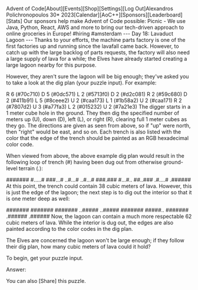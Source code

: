 Advent of Code[About][Events][Shop][Settings][Log Out]Alexandros Polichronopoulos 30*
<y>2023</y>[Calendar][AoC++][Sponsors][Leaderboard][Stats]
Our sponsors help make Advent of Code possible:
Picnic - We use Java, Python, React, AWS and more to bring our tech-driven approach to online groceries in Europe!
#hiring #amsterdam
--- Day 18: Lavaduct Lagoon ---
Thanks to your efforts, the machine parts factory is one of the first factories up and running since the lavafall came
back. However, to catch up with the large backlog of parts requests, the factory will also need a large supply of lava
for a while; the Elves have already started creating a large lagoon nearby for this purpose.

However, they aren't sure the lagoon will be big enough; they've asked you to take a look at the dig plan (your puzzle
input). For example:

R 6 (#70c710)
D 5 (#0dc571)
L 2 (#5713f0)
D 2 (#d2c081)
R 2 (#59c680)
D 2 (#411b91)
L 5 (#8ceee2)
U 2 (#caa173)
L 1 (#1b58a2)
U 2 (#caa171)
R 2 (#7807d2)
U 3 (#a77fa3)
L 2 (#015232)
U 2 (#7a21e3)
The digger starts in a 1 meter cube hole in the ground. They then dig the specified number of meters up (U), down (D),
left (L), or right (R), clearing full 1 meter cubes as they go. The directions are given as seen from above, so if "up"
were north, then "right" would be east, and so on. Each trench is also listed with the color that the edge of the trench
should be painted as an RGB hexadecimal color code.

When viewed from above, the above example dig plan would result in the following loop of trench (#) having been dug out
from otherwise ground-level terrain (.):

#######
#.....#
###...#
..#...#
..#...#
###.###
#...#..
##..###
.#....#
.######
At this point, the trench could contain 38 cubic meters of lava. However, this is just the edge of the lagoon; the next
step is to dig out the interior so that it is one meter deep as well:

#######
#######
#######
..#####
..#####
#######
#####..
#######
.######
.######
Now, the lagoon can contain a much more respectable 62 cubic meters of lava. While the interior is dug out, the edges
are also painted according to the color codes in the dig plan.

The Elves are concerned the lagoon won't be large enough; if they follow their dig plan, how many cubic meters of lava
could it hold?

To begin, get your puzzle input.

Answer:

You can also [Share] this puzzle.
